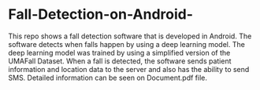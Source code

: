# Fall-Detection-on-Android-
This repo shows a fall detection software that is developed in Android. The software detects when falls happen by using a deep learning model. The deep learning model was trained by using a simplified version of the UMAFall Dataset. When a fall is detected, the software sends patient information and location data to the server and also has the ability to send SMS. Detailed information can be seen on Document.pdf file. 
